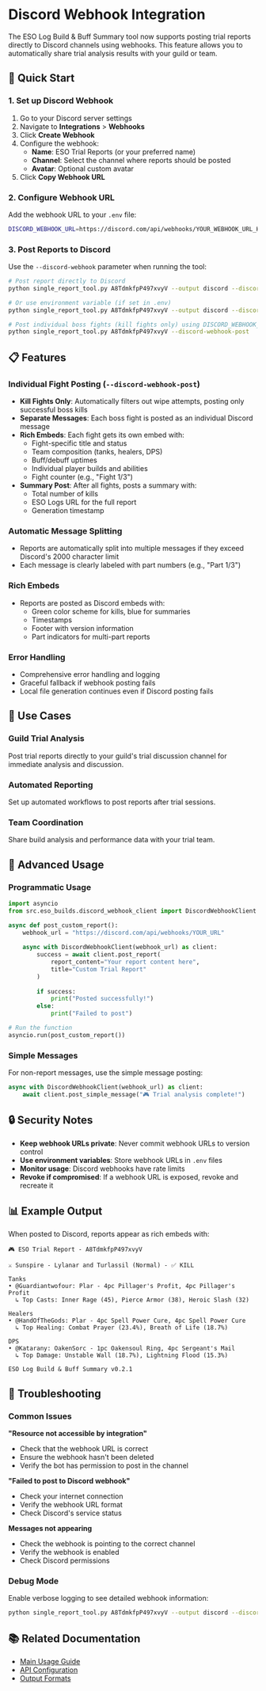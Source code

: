 # Discord Webhook Integration

The ESO Log Build & Buff Summary tool now supports posting trial reports directly to Discord channels using webhooks. This feature allows you to automatically share trial analysis results with your guild or team.

## 🚀 Quick Start

### 1. Set up Discord Webhook

1. Go to your Discord server settings
2. Navigate to **Integrations** > **Webhooks**
3. Click **Create Webhook**
4. Configure the webhook:
   - **Name**: ESO Trial Reports (or your preferred name)
   - **Channel**: Select the channel where reports should be posted
   - **Avatar**: Optional custom avatar
5. Click **Copy Webhook URL**

### 2. Configure Webhook URL

Add the webhook URL to your `.env` file:

```bash
DISCORD_WEBHOOK_URL=https://discord.com/api/webhooks/YOUR_WEBHOOK_URL_HERE
```

### 3. Post Reports to Discord

Use the `--discord-webhook` parameter when running the tool:

```bash
# Post report directly to Discord
python single_report_tool.py A8TdmkfpP497xvyV --output discord --discord-webhook "https://discord.com/api/webhooks/..."

# Or use environment variable (if set in .env)
python single_report_tool.py A8TdmkfpP497xvyV --output discord --discord-webhook "$DISCORD_WEBHOOK_URL"

# Post individual boss fights (kill fights only) using DISCORD_WEBHOOK_URL from .env
python single_report_tool.py A8TdmkfpP497xvyV --discord-webhook-post
```

## 📋 Features

### Individual Fight Posting (`--discord-webhook-post`)
- **Kill Fights Only**: Automatically filters out wipe attempts, posting only successful boss kills
- **Separate Messages**: Each boss fight is posted as an individual Discord message
- **Rich Embeds**: Each fight gets its own embed with:
  - Fight-specific title and status
  - Team composition (tanks, healers, DPS)
  - Buff/debuff uptimes
  - Individual player builds and abilities
  - Fight counter (e.g., "Fight 1/3")
- **Summary Post**: After all fights, posts a summary with:
  - Total number of kills
  - ESO Logs URL for the full report
  - Generation timestamp

### Automatic Message Splitting
- Reports are automatically split into multiple messages if they exceed Discord's 2000 character limit
- Each message is clearly labeled with part numbers (e.g., "Part 1/3")

### Rich Embeds
- Reports are posted as Discord embeds with:
  - Green color scheme for kills, blue for summaries
  - Timestamps
  - Footer with version information
  - Part indicators for multi-part reports

### Error Handling
- Comprehensive error handling and logging
- Graceful fallback if webhook posting fails
- Local file generation continues even if Discord posting fails

## 🎯 Use Cases

### Guild Trial Analysis
Post trial reports directly to your guild's trial discussion channel for immediate analysis and discussion.

### Automated Reporting
Set up automated workflows to post reports after trial sessions.

### Team Coordination
Share build analysis and performance data with your trial team.

## 🔧 Advanced Usage

### Programmatic Usage

```python
import asyncio
from src.eso_builds.discord_webhook_client import DiscordWebhookClient

async def post_custom_report():
    webhook_url = "https://discord.com/api/webhooks/YOUR_URL"
    
    async with DiscordWebhookClient(webhook_url) as client:
        success = await client.post_report(
            report_content="Your report content here",
            title="Custom Trial Report"
        )
        
        if success:
            print("Posted successfully!")
        else:
            print("Failed to post")

# Run the function
asyncio.run(post_custom_report())
```

### Simple Messages

For non-report messages, use the simple message posting:

```python
async with DiscordWebhookClient(webhook_url) as client:
    await client.post_simple_message("🎮 Trial analysis complete!")
```

## 🔒 Security Notes

- **Keep webhook URLs private**: Never commit webhook URLs to version control
- **Use environment variables**: Store webhook URLs in `.env` files
- **Monitor usage**: Discord webhooks have rate limits
- **Revoke if compromised**: If a webhook URL is exposed, revoke and recreate it

## 📊 Example Output

When posted to Discord, reports appear as rich embeds with:

```
🎮 ESO Trial Report - A8TdmkfpP497xvyV

⚔️ Sunspire - Lylanar and Turlassil (Normal) - ✅ KILL

Tanks
• @Guardiantwofour: Plar - 4pc Pillager's Profit, 4pc Pillager's Profit
  ↳ Top Casts: Inner Rage (45), Pierce Armor (38), Heroic Slash (32)

Healers
• @HandOfTheGods: Plar - 4pc Spell Power Cure, 4pc Spell Power Cure  
  ↳ Top Healing: Combat Prayer (23.4%), Breath of Life (18.7%)

DPS
• @Katarany: OakenSorc - 1pc Oakensoul Ring, 4pc Sergeant's Mail
  ↳ Top Damage: Unstable Wall (18.7%), Lightning Flood (15.3%)

ESO Log Build & Buff Summary v0.2.1
```

## 🐛 Troubleshooting

### Common Issues

**"Resource not accessible by integration"**
- Check that the webhook URL is correct
- Ensure the webhook hasn't been deleted
- Verify the bot has permission to post in the channel

**"Failed to post to Discord webhook"**
- Check your internet connection
- Verify the webhook URL format
- Check Discord's service status

**Messages not appearing**
- Check the webhook is pointing to the correct channel
- Verify the webhook is enabled
- Check Discord permissions

### Debug Mode

Enable verbose logging to see detailed webhook information:

```bash
python single_report_tool.py A8TdmkfpP497xvyV --output discord --discord-webhook "URL" --verbose
```

## 📚 Related Documentation

- [Main Usage Guide](../README.md)
- [API Configuration](API_SETUP.md)
- [Output Formats](OUTPUT_FORMATS.md)
